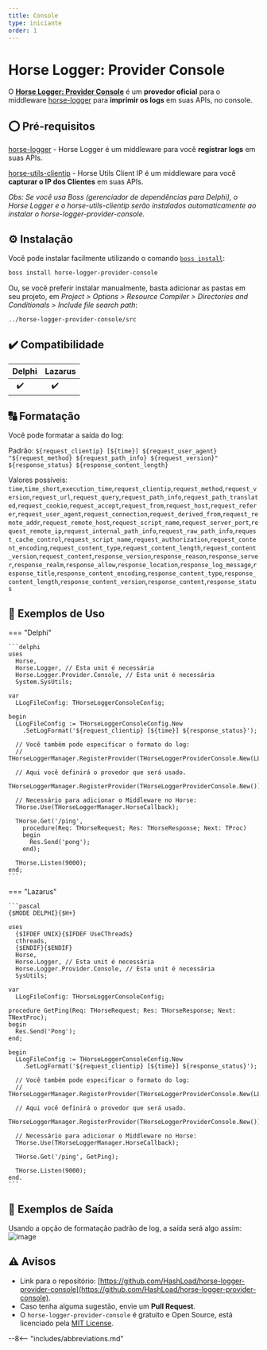 ```yaml
---
title: Console
type: iniciante
order: 1
---
```


# Horse Logger: Provider Console

O **[Horse Logger: Provider Console](https://github.com/HashLoad/horse-logger-provider-console)** é um **provedor oficial** para o middleware [horse-logger](https://github.com/HashLoad/horse-logger) para **imprimir os logs** em suas APIs, no console.

## ⭕ Pré-requisitos

[horse-logger](https://github.com/HashLoad/horse-logger) - Horse Logger é um middleware para você **registrar logs** em suas APIs.

[horse-utils-clientip](https://github.com/dliocode/horse-utils-clientip) - Horse Utils Client IP é um middleware para você **capturar o IP dos Clientes** em suas APIs.

_Obs: Se você usa Boss (gerenciador de dependências para Delphi), o Horse Logger e o horse-utils-clientip serão instalados automaticamente ao instalar o horse-logger-provider-console._

## ⚙️ Instalação

Você pode instalar facilmente utilizando o comando [`boss install`](https://github.com/HashLoad/boss):

```sh
boss install horse-logger-provider-console
```

Ou, se você preferir instalar manualmente, basta adicionar as pastas em seu projeto, em _Project > Options > Resource Compiler > Directories and Conditionals > Include file search path_:

```
../horse-logger-provider-console/src
```

## ✔️ Compatibilidade

| Delphi         | Lazarus              |
| -------------- | -------------------- |
| &nbsp;&nbsp;✔️ | &nbsp;&nbsp;&nbsp;✔️ |

## 🔠 Formatação

Você pode formatar a saída do log:

Padrão: `${request_clientip} [${time}] ${request_user_agent} "${request_method} ${request_path_info} ${request_version}" ${response_status} ${response_content_length}`

Valores possíveis: `time`,`time_short`,`execution_time`,`request_clientip`,`request_method`,`request_version`,`request_url`,`request_query`,`request_path_info`,`request_path_translated`,`request_cookie`,`request_accept`,`request_from`,`request_host`,`request_referer`,`request_user_agent`,`request_connection`,`request_derived_from`,`request_remote_addr`,`request_remote_host`,`request_script_name`,`request_server_port`,`request_remote_ip`,`request_internal_path_info`,`request_raw_path_info`,`request_cache_control`,`request_script_name`,`request_authorization`,`request_content_encoding`,`request_content_type`,`request_content_length`,`request_content_version`,`request_content`,`response_version`,`response_reason`,`response_server`,`response_realm`,`response_allow`,`response_location`,`response_log_message`,`response_title`,`response_content_encoding`,`response_content_type`,`response_content_length`,`response_content_version`,`response_content`,`response_status`

## 🤙 Exemplos de Uso

=== "Delphi"

    ```delphi
    uses
      Horse,
      Horse.Logger, // Esta unit é necessária
      Horse.Logger.Provider.Console, // Esta unit é necessária
      System.SysUtils;

    var
      LLogFileConfig: THorseLoggerConsoleConfig;

    begin
      LLogFileConfig := THorseLoggerConsoleConfig.New
        .SetLogFormat('${request_clientip} [${time}] ${response_status}');

      // Você também pode especificar o formato do log:
      // THorseLoggerManager.RegisterProvider(THorseLoggerProviderConsole.New(LLogFileConfig));

      // Aqui você definirá o provedor que será usado.
      THorseLoggerManager.RegisterProvider(THorseLoggerProviderConsole.New());

      // Necessário para adicionar o Middleware no Horse:
      THorse.Use(THorseLoggerManager.HorseCallback);

      THorse.Get('/ping',
        procedure(Req: THorseRequest; Res: THorseResponse; Next: TProc)
        begin
          Res.Send('pong');
        end);

      THorse.Listen(9000);
    end;
    ```

=== "Lazarus"

    ```pascal
    {$MODE DELPHI}{$H+}

    uses
      {$IFDEF UNIX}{$IFDEF UseCThreads}
      cthreads,
      {$ENDIF}{$ENDIF}
      Horse,
      Horse.Logger, // Esta unit é necessária
      Horse.Logger.Provider.Console, // Esta unit é necessária
      SysUtils;

    var
      LLogFileConfig: THorseLoggerConsoleConfig;

    procedure GetPing(Req: THorseRequest; Res: THorseResponse; Next: TNextProc);
    begin
      Res.Send('Pong');
    end;

    begin
      LLogFileConfig := THorseLoggerConsoleConfig.New
        .SetLogFormat('${request_clientip} [${time}] ${response_status}');

      // Você também pode especificar o formato do log:
      // THorseLoggerManager.RegisterProvider(THorseLoggerProviderConsole.New(LLogFileConfig));

      // Aqui você definirá o provedor que será usado.
      THorseLoggerManager.RegisterProvider(THorseLoggerProviderConsole.New());

      // Necessário para adicionar o Middleware no Horse:
      THorse.Use(THorseLoggerManager.HorseCallback);

      THorse.Get('/ping', GetPing);

      THorse.Listen(9000);
    end.
    ```

## 📝 Exemplos de Saída

Usando a opção de formatação padrão de log, a saída será algo assim:
![image](https://user-images.githubusercontent.com/16382981/136378628-30c7fa6f-7d27-4faa-a8f9-7356b547099a.png)

## ⚠️ Avisos

- Link para o repositório: [https://github.com/HashLoad/horse-logger-provider-console](https://github.com/HashLoad/horse-logger-provider-console).
- Caso tenha alguma sugestão, envie um **Pull Request**.
- O `horse-logger-provider-console` é gratuito e Open Source, está licenciado pela [MIT License](https://github.com/HashLoad/horse-logger-provider-console/blob/master/LICENSE).

--8<-- "includes/abbreviations.md"
